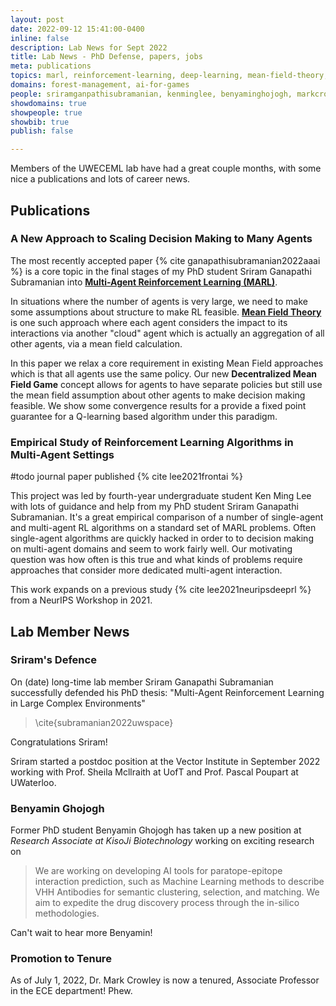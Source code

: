 ```yaml
---
layout: post
date: 2022-09-12 15:41:00-0400
inline: false
description: Lab News for Sept 2022
title: Lab News - PhD Defense, papers, jobs
meta: publications
topics: marl, reinforcement-learning, deep-learning, mean-field-theory, empirical
domains: forest-management, ai-for-games
people: sriramganpathisubramanian, kenminglee, benyaminghojogh, markcrowley 
showdomains: true
showpeople: true
showbib: true
publish: false

---
```


Members of the UWECEML lab have had a great couple months, with some nice a publications and lots of career news.

## Publications

### A New Approach to Scaling Decision Making to Many Agents

The most recently accepted paper {% cite ganapathisubramanian2022aaai
%} is a core topic in the final stages of my PhD student Sriram Ganapathi Subramanian into **[Multi-Agent Reinforcement Learning (MARL)](/marl/)**. 

In situations where the number of agents is very large, we need to make some assumptions about structure to make RL feasible. **[Mean Field Theory](/mean-field-theory)** is one such approach where each agent considers the impact to its interactions via another "cloud" agent which is actually an aggregation of all other agents, via a mean field calculation.

In this paper we relax a core requirement in existing Mean Field approaches which is that all agents use the same policy. Our new **Decentralized Mean Field Game** concept allows for agents to have separate policies but still use the mean field assumption about other agents to make decision making feasible. We show some convergence results for a provide a fixed point guarantee for a Q-learning based algorithm under this paradigm.


### Empirical Study of Reinforcement Learning Algorithms in Multi-Agent Settings
#todo journal paper published
{% cite lee2021frontai %}


This project was led by fourth-year undergraduate student Ken Ming Lee with lots of guidance and help from my PhD student Sriram Ganapathi Subramanian. It's a great empirical comparison of a number of single-agent and multi-agent RL algorithms on a standard set of MARL problems. Often single-agent algorithms are quickly hacked in order to to decision making on multi-agent domains and seem to work fairly well. Our motivating question was how often is this true and what kinds of problems require approaches that consider more dedicated multi-agent interaction.

This work expands on a previous study {% cite lee2021neuripsdeeprl %} from a NeurIPS Workshop in 2021. 





## Lab Member News

### Sriram's Defence
On (date) long-time lab member Sriram Ganapathi Subramanian successfully defended his PhD thesis: "Multi-Agent Reinforcement Learning in Large Complex Environments"

> \cite{subramanian2022uwspace}

Congratulations Sriram!

Sriram started a postdoc position at the Vector Institute in September 2022 working with Prof. Sheila Mcllraith at UofT and Prof. Pascal Poupart at UWaterloo.


### Benyamin Ghojogh
Former PhD student Benyamin Ghojogh has taken up a new position at *Research Associate at KisoJi Biotechnology* working on exciting research on
> We are working on developing AI tools for paratope-epitope interaction prediction, such as Machine Learning methods to describe VHH Antibodies for semantic clustering, selection, and matching. We aim to expedite the drug discovery process through the in-silico methodologies.

Can't wait to hear more Benyamin!

### Promotion to Tenure
As of July 1, 2022, Dr. Mark Crowley is now a tenured, Associate Professor in the ECE department! Phew.

